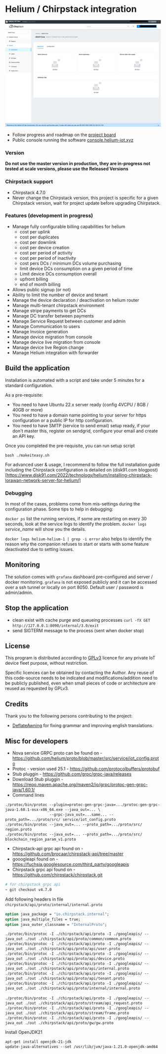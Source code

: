 # Helium / Chirpstack integration

![screenshot](homepage.png)

- Follow progress and roadmap on the [project board](https://github.com/users/disk91/projects/1/views/1)
- Public console running the software [console.helium-iot.xyz](https://console.helium-iot.xyz)

### Version
**Do not use the master version in production, they are in-progress not tested at scale versions, please use the Released Versions**

### Chirpstack support
- Chirpstack 4.7.0
- Never change the Chirpstack version, this project is specific for a given Chirpstack version, wait for project update before upgrading Chirpstack.


### Features (development in progress)

- Manage fully configurable billing capabilities for helium
    - cost per uplink
    - cost per duplicates
    - cost per downlink
    - cost per device creation
    - cost per period of activity
    - cost per period of inactivity
    - cost pers DCs / minimum DCs volume purchasing
    - limit device DCs consumption on a given period of time
    - Limit device DCs consumption overall
    - upfront billing
    - end of month billing
- Allows public signup (or not)
- Ability to limit the number of device and tenant
- Manage the device declaration / deactivation on helium router
- Manage multi-tenant chirpstack environment
- Manage stripe payments to get DCs
- Manage DC transfer between payments
- Manage Service Request between customer and admin
- Manage Communication to users
- Manage Invoice generation
- Manage device migration from console
- Manage device live migration from console
- Manage device live Region change
- Manage Helium integration with forwarder

## Build the application

Installation is automated with a script and take under 5 minutes for a standard configuration.

As a pre-requisite:
- You need to have Ubuntu 22.x server ready (config 4VCPU / 8GB / 40GB or more)
- You need to have a domain name pointing to your server for https configuration or a public IP for http configuration.
- You need to have SMTP (service to send email) setup ready, if your don't master this, register on sendgrid, configure your email
and create an API key. 

Once you completed the pre-requisite, you can run setup script
```
bash ./makeiteasy.sh
```

For advanced user & usage, I recommend to follow the full installation guide including the Chirpstack configuration is detailed on (disk91.com blogpost)[https://www.disk91.com/2022/technology/helium/installing-chirpstack-lorawan-network-server-for-helium/]

### Debugging

In most of the cases, problems come from mis-settings during the configuration phase.
Some tips to help in debugging:

`docker ps` list the running services, if some are restarting on every 30 seconds, look at the service logs to identify the problem. `docker logs` *service_name* will show you the details.

`docker logs helium-helium-1 | grep -i error` also helps to identify the reason why the companion refuses to start or starts with some feature deactivated due to setting issues.

## Monitoring

The solution comes with `grafana` dashboard pre-configured and server / docker monitoring. `grafana` is not exposed publicly and
it can be accessed over a ssh tunnel or locally on port 8050. Default user / password is admin/admin.

## Stop the application
- clean exist with cache purge and queueing processes
 `curl -fX GET http://127.0.0.1:8090/internal/3.0/exit`
- send SIGTERM message to the process (sent when docker stop)


## License
This program is distributed according to [GPLv3](https://www.gnu.org/licenses/gpl-3.0.en.html) licence for any private 
IoT device fleet purpose, without restriction.

Specific licences can be obtained by contacting the Author. Any reuse of this code-source needs to be indicated and modifications/addition need to 
be publicly published, even when small pieces of code or architecture are reused as requested by GPLv3.

## Credits
Thank you to the following persons contributing to the project:
- [DeflateAwning](https://github.com/DeflateAwning) for fixing grammar and improving english translations.


## Misc for developers
- Nova service GRPC proto can be found on - https://github.com/helium/proto/blob/master/src/service/iot_config.proto
- Protoc - version used 25.1 - https://github.com/protocolbuffers/protobuf
- Stub pluggin - https://github.com/grpc/grpc-java/releases
- Download Stub pluggin - https://repo.maven.apache.org/maven2/io/grpc/protoc-gen-grpc-java/1.60.1/
- Command lines
```agsl
./protoc/bin/protoc --plugin=protoc-gen-grpc-java=.../protoc-gen-grpc-java-1.60.1-osx-x86_64.exe --java_out=... \
                    --grpc-java_out=...same... --proto_path=.../proto/src/ service/iot_config.proto
./protoc/bin/protoc --java_out=... --proto_path=.../proto/src/ region.proto
./protoc/bin/protoc --java_out=... --proto_path=.../proto/src/ blockchain_region_param_v1.proto
```

- Chirpstack-api grpc api found on - https://github.com/brocaar/chirpstack-api/tree/master
- gooogleapi found on - https://fuchsia.googlesource.com/third_party/googleapis
- Chirpstack grpc api found on - https://github.com/chirpstack/chirpstack.git
```bash
# for chirpstack grpc api
~ git checkout v4.7.0
```

Add following headers in file `chirpstack/api/proto/internal/internal.proto`
```proto
option java_package = "io.chirpstack.internal";
option java_multiple_files = true;
option java_outer_classname = "InternalProto";
```

````
./protoc/bin/protoc -I ./chirpstack/api/proto -I ./googleapis/ --java_out ./out ./chirpstack/api/proto/common/common.proto
./protoc/bin/protoc -I ./chirpstack/api/proto -I ./googleapis/ --java_out ./out ./chirpstack/api/proto/api/user.proto 
./protoc/bin/protoc -I ./chirpstack/api/proto -I ./googleapis/ --java_out ./out ./chirpstack/api/proto/api/device.proto
./protoc/bin/protoc -I ./chirpstack/api/proto -I ./googleapis/ --java_out ./out ./chirpstack/api/proto/api/internal.proto
./protoc/bin/protoc -I ./chirpstack/api/proto -I ./googleapis/ --java_out ./out ./chirpstack/api/proto/api/tenant.proto
./protoc/bin/protoc -I ./chirpstack/api/proto -I ./googleapis/ --java_out ./out ./chirpstack/api/proto/internal/internal.proto

./protoc/bin/protoc -I ./chirpstack/api/proto -I ./googleapis/ --java_out ./out ./chirpstack/api/proto/stream/api_request.proto
./protoc/bin/protoc -I ./chirpstack/api/proto -I ./googleapis/ --java_out ./out ./chirpstack/api/proto/stream/frame.proto
./protoc/bin/protoc -I ./chirpstack/api/proto -I ./googleapis/ --java_out ./out ./chirpstack/api/proto/gw/gw.proto
````

Install OpenJDK21
```
apt-get install openjdk-21-jdk
update-java-alternatives --set /usr/lib/jvm/java-1.21.0-openjdk-amd64
```